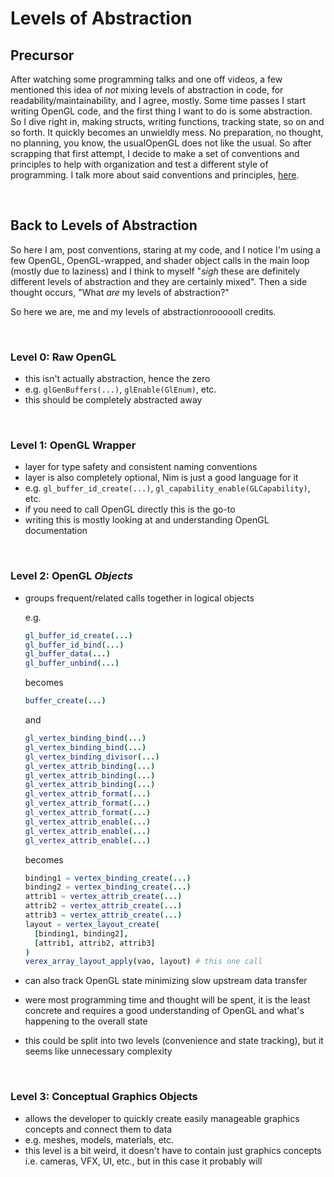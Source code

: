# Levels of Abstraction

## Precursor
After watching some programming talks and one off videos, a few mentioned this idea of *not* mixing levels of abstraction in code, for readability/maintainability, and I agree, mostly. Some time passes I start writing OpenGL code, and the first thing I want to do is some abstraction. So I dive right in, making structs, writing functions, tracking state, so on and so forth. It quickly becomes an unwieldly mess. No preparation, no thought, no planning, you know, the <span class="peek">usual<span class="peek-text">OpenGL does not like the usual</span></span>. So after scrapping that first attempt, I decide to make a set of conventions and principles to help with organization and test a different style of programming. I talk more about said conventions and principles, [here](/record/entries/brevity.html).

<br/>

## Back to Levels of Abstraction

So here I am, post conventions, staring at my code, and I notice I'm using a few OpenGL, OpenGL-wrapped, and shader object calls in the main loop (mostly due to laziness) and I think to myself "*sigh* these are definitely different levels of abstraction and they are certainly mixed". Then a side thought occurs, "What *are* my levels of abstraction?"

So here we are, me and my <span class="peek">levels of abstraction<span class="peek-text">roooooll credits</span></span>.

<br/>

### Level 0: Raw OpenGL
  - this isn't actually abstraction, hence the zero
  - e.g. `glGenBuffers(...)`, `glEnable(GlEnum)`, etc.
  - this should be completely abstracted away

<br/>

### Level 1: OpenGL Wrapper
  - layer for type safety and consistent naming conventions
  - layer is also completely optional, Nim is just a good language for it
  - e.g. `gl_buffer_id_create(...)`, `gl_capability_enable(GLCapability)`, etc.
  - if you need to call OpenGL directly this is the go-to
  - writing this is mostly looking at and understanding OpenGL documentation

<br/>

### Level 2: OpenGL *Objects*
  - groups frequent/related calls together in logical objects
    
    e.g.
    ```nim
    gl_buffer_id_create(...)
    gl_buffer_id_bind(...)
    gl_buffer_data(...)
    gl_buffer_unbind(...)
    ```
    becomes
    ```nim
    buffer_create(...)
    ```
    and
    ```nim
    gl_vertex_binding_bind(...)
    gl_vertex_binding_bind(...)
    gl_vertex_binding_divisor(...)
    gl_vertex_attrib_binding(...)
    gl_vertex_attrib_binding(...)
    gl_vertex_attrib_binding(...)
    gl_vertex_attrib_format(...)
    gl_vertex_attrib_format(...)
    gl_vertex_attrib_format(...)
    gl_vertex_attrib_enable(...)
    gl_vertex_attrib_enable(...)
    gl_vertex_attrib_enable(...)
    ```
    becomes
    ```nim
    binding1 = vertex_binding_create(...)
    binding2 = vertex_binding_create(...)
    attrib1 = vertex_attrib_create(...)
    attrib2 = vertex_attrib_create(...)
    attrib3 = vertex_attrib_create(...)
    layout = vertex_layout_create(
      [binding1, binding2], 
      [attrib1, attrib2, attrib3]
    )
    verex_array_layout_apply(vao, layout) # this one call
    ```
  - can also track OpenGL state minimizing slow upstream data transfer
  - were most programming time and thought will be spent, it is the least concrete and requires a good understanding of OpenGL and what's happening to the overall state
  - this could be split into two levels (convenience and state tracking), but it seems like unnecessary complexity

<br/>

### Level 3: Conceptual Graphics Objects
  - allows the developer to quickly create easily manageable graphics concepts and connect them to data
  - e.g. meshes, models, materials, etc.
  - this level is a bit weird, it doesn't have to contain just graphics concepts i.e. cameras, VFX, UI, etc., but in this case it probably will